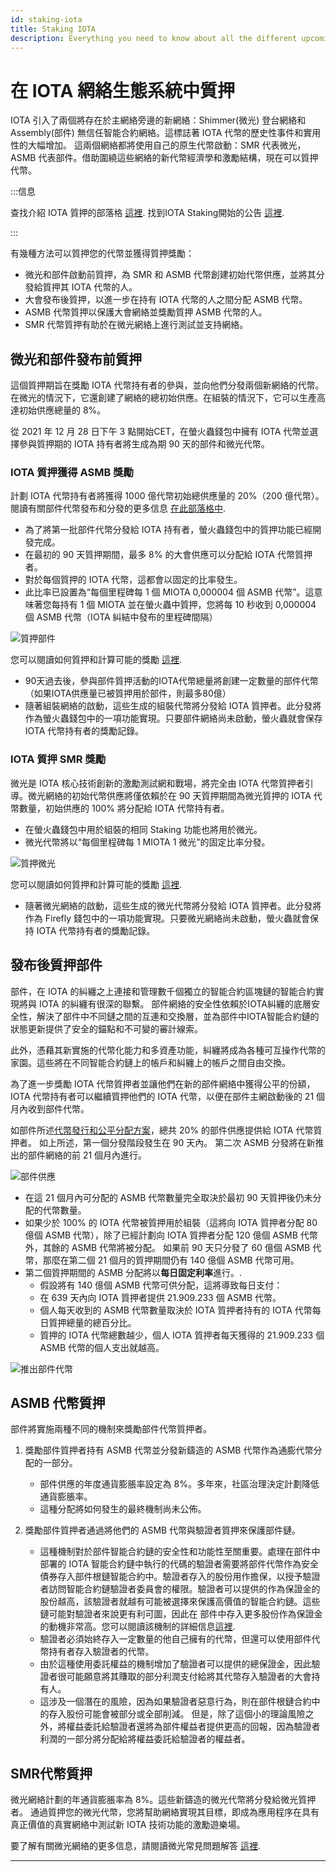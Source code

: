 ```yaml
---
id: staking-iota
title: Staking IOTA
description: Everything you need to know about all the different upcoming staking opportunities in IOTA, Assembly, and Shimmer network.
---
```


# 在 IOTA 網絡生態系統中質押


IOTA 引入了兩個將存在於主網絡旁邊的新網絡：Shimmer(微光) 登台網絡和 Assembly(部件) 無信任智能合約網絡。這標誌著 IOTA 代幣的歷史性事件和實用性的大幅增加。
這兩個網絡都將使用自己的原生代幣啟動：SMR 代表微光，ASMB 代表部件。借助圍繞這些網絡的新代幣經濟學和激勵結構，現在可以質押代幣。

:::信息

查找介紹 IOTA 質押的部落格 [這裡](https://blog.iota.org/introducing-iota-staking/).
找到IOTA Staking開始的公告 [這裡](https://blog.iota.org/iota-staking-start/).

:::


有幾種方法可以質押您的代幣並獲得質押獎勵：
- 微光和部件啟動前質押，為 SMR 和 ASMB 代幣創建初始代幣供應，並將其分發給質押其 IOTA 代幣的人。
- 大會發布後質押，以進一步在持有 IOTA 代幣的人之間分配 ASMB 代幣。
- ASMB 代幣質押以保護大會網絡並獎勵質押 ASMB 代幣的人。
- SMR 代幣質押有助於在微光網絡上進行測試並支持網絡。

## 微光和部件發布前質押

這個質押期旨在獎勵 IOTA 代幣持有者的參與，並向他們分發兩個新網絡的代幣。在微光的情況下，它還創建了網絡的總初始供應。在組裝的情況下，它可以生產高達初始供應總量的 8%。

從 2021 年 12 月 28 日下午 3 點開始CET，在螢火蟲錢包中擁有 IOTA 代幣並選擇參與質押期的 IOTA 持有者將生成為期 90 天的部件和微光代幣。

### IOTA 質押獲得 ASMB 獎勵

計劃 IOTA 代幣持有者將獲得 1000 億代幣初始總供應量的 20%（200 億代幣）。閱讀有關部件代幣發布和分發的更多信息 [在此部落格中](https://blog.assembly.sc/assembly-fair-launch-token-distribution/).
- 為了將第一批部件代幣分發給 IOTA 持有者，螢火蟲錢包中的質押功能已經開發完成。
- 在最初的 90 天質押期間，最多 8% 的大會供應可以分配給 IOTA 代幣質押者。
- 對於每個質押的 IOTA 代幣，這都會以固定的比率發生。
- 此比率已設置為“每個里程碑每 1 個 MIOTA 0,000004 個 ASMB 代幣”。這意味著您每持有 1 個 MIOTA 並在螢火蟲中質押，您將每 10 秒收到 0,000004 個 ASMB 代幣（IOTA 糾結中發布的里程碑間隔）

![質押部件](/img/learn/iota-token/assembly-staking.png)

 您可以閱讀如何質押和計算可能的獎勵 [這裡](https://assembly.sc/stake).
- 90天過去後，參與部件質押活動的IOTA代幣總量將創建一定數量的部件代幣（如果IOTA供應量已被質押用於部件，則最多80億）
- 隨著組裝網絡的啟動，這些生成的組裝代幣將分發給 IOTA 質押者。此分發將作為螢火蟲錢包中的一項功能實現。只要部件網絡尚未啟動，螢火蟲就會保存 IOTA 代幣持有者的獎勵記錄。

### IOTA 質押 SMR 獎勵

微光是 IOTA 核心技術創新的激勵測試網和戰場，將完全由 IOTA 代幣質押者引導。微光網絡的初始代幣供應將僅依賴於在 90 天質押期間為微光質押的 IOTA 代幣數量，初始供應的 100% 將分配給 IOTA 代幣持有者。

- 在螢火蟲錢包中用於組裝的相同 Staking 功能也將用於微光。
- 微光代幣將以“每個里程碑每 1 MIOTA 1 微光”的固定比率分發。

![質押微光](/img/learn/iota-token/shimmer-staking.png)

您可以閱讀如何質押和計算可能的獎勵 [這裡](https://shimmer.network/claim).
- 隨著微光網絡的啟動，這些生成的微光代幣將分發給 IOTA 質押者。此分發將作為 Firefly 錢包中的一項功能實現。只要微光網絡尚未啟動，螢火蟲就會保持 IOTA 代幣持有者的獎勵記錄。

## 發布後質押部件

部件，在 IOTA 的糾纏之上連接和管理數千個獨立的智能合約區塊鏈的智能合約實現將與 IOTA 的糾纏有很深的聯繫。 部件網絡的安全性依賴於IOTA糾纏的底層安全性，解決了部件中不同鏈之間的互連和交換層，並為部件中IOTA智能合約鏈的狀態更新提供了安全的錨點和不可變的審計線索。

此外，憑藉其新實施的代幣化能力和多資產功能，糾纏將成為各種可互操作代幣的家園。這些將在不同智能合約鏈上的帳戶和糾纏上的帳戶之間自由交換。

為了進一步獎勵 IOTA 代幣質押者並讓他們在新的部件網絡中獲得公平的份額，IOTA 代幣持有者可以繼續質押他們的 IOTA 代幣，以便在部件主網啟動後的 21 個月內收到部件代幣。

如部件所述[代幣發行和公平分配方案](https://blog.assembly.sc/assembly-fair-launch-token-distribution/)，總共 20% 的部件供應提供給 IOTA 代幣質押者。
如上所述，第一個分發階段發生在 90 天內。
第二次 ASMB 分發將在新推出的部件網絡的前 21 個月內進行。

![部件供應](/img/learn/iota-token/assembly-supply.png)

- 在這 21 個月內可分配的 ASMB 代幣數量完全取決於最初 90 天質押後仍未分配的代幣數量。
- 如果少於 100% 的 IOTA 代幣被質押用於組裝（這將向 IOTA 質押者分配 80 億個 ASMB 代幣），除了已經計劃向 IOTA 質押者分配 120 億個 ASMB 代幣外，其餘的 ASMB 代幣將被分配。
如果前 90 天只分發了 60 億個 ASMB 代幣，那麼在第二個 21 個月的質押期間仍有 140 億個 ASMB 代幣可用。
- 第二個質押期間的 ASMB 分配將以**每日固定利率**進行。.
    - 假設將有 140 億個 ASMB 代幣可供分配，這將導致每日支付： 
    - 在 639 天內向 IOTA 質押者提供 21.909.233 個 ASMB 代幣。
    - 個人每天收到的 ASMB 代幣數量取決於 IOTA 質押者持有的 IOTA 代幣每日質押總量的總百分比。
    - 質押的 IOTA 代幣總數越少，個人 IOTA 質押者每天獲得的 21.909.233 個 ASMB 代幣的個人支出就越高。

![推出部件代幣](/img/learn/iota-token/assembly-token-release.png)

## ASMB 代幣質押

部件將實施兩種不同的機制來獎勵部件代幣質押者。
1. 獎勵部件質押者持有 ASMB 代幣並分發新鑄造的 ASMB 代幣作為通膨代幣分配的一部分。
    - 部件供應的年度通貨膨脹率設定為 8%。多年來，社區治理決定計劃降低通貨膨脹率。
    - 這種分配將如何發生的最終機制尚未公佈。

2. 獎勵部件質押者通過將他們的 ASMB 代幣與驗證者質押來保護部件鏈。
    - 這種機制對於部件智能合約鏈的安全性和功能性至關重要。處理在部件中部署的 IOTA 智能合約鏈中執行的代碼的驗證者需要將部件代幣作為安全債券存入部件根鏈智能合約中。驗證者存入的股份用作擔保，以授予驗證者訪問智能合約鏈驗證者委員會的權限。驗證者可以提供的作為保證金的股份越高，該驗證者就越有可能被選擇來保護高價值的智能合約鏈。這些鏈可能對驗證者來說更有利可圖，因此在 部件中存入更多股份作為保證金的動機非常高。您可以閱讀該機制的詳細信息[這裡](https://blog.assembly.sc/meet-assembly-2-validators-and-committees/).
    - 驗證者必須始終存入一定數量的他自己擁有的代幣，但還可以使用部件代幣持有者存入驗證者的代幣。
    - 由於這種使用委託權益的機制增加了驗證者可以提供的總保證金，因此驗證者很可能願意將其賺取的部分利潤支付給將其代幣存入驗證者的大會持有人。
    - 這涉及一個潛在的風險，因為如果驗證者惡意行為，則在部件根鏈合約中的存入股份可能會被部分或全部削減。 但是，除了這個小的理論風險之外，將權益委託給驗證者還將為部件權益者提供更高的回報，因為驗證者利潤的一部分將分配給將權益委託給驗證者的權益者。

## SMR代幣質押

微光網絡計劃的年通貨膨脹率為 8%。這些新鑄造的微光代幣將分發給微光質押者。
通過質押您的微光代幣，您將幫助網絡實現其目標，即成為應用程序在具有真正價值的真實網絡中測試新 IOTA 技術功能的激勵遊樂場。

要了解有關微光網絡的更多信息，請閱讀微光常見問題解答 [這裡](https://shimmer.network/faqs).


---

